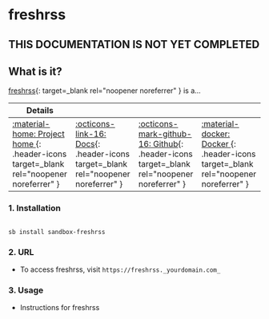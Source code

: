 # freshrss

## THIS DOCUMENTATION IS NOT YET COMPLETED


## What is it?

[freshrss](https://freshrss.org/){: target=_blank rel="noopener noreferrer" } is a...

| Details     |             |             |             |
|-------------|-------------|-------------|-------------|
| [:material-home: Project home ](https://freshrss.url){: .header-icons target=_blank rel="noopener noreferrer" } | [:octicons-link-16: Docs](https://freshrss.docs.url){: .header-icons target=_blank rel="noopener noreferrer" } | [:octicons-mark-github-16: Github](https://github.com/freshrss/freshrss){: .header-icons target=_blank rel="noopener noreferrer" } | [:material-docker: Docker ](https://hub.docker.com/r/freshrss/freshrss){: .header-icons target=_blank rel="noopener noreferrer" }|

### 1. Installation

``` shell

sb install sandbox-freshrss

```

### 2. URL

- To access freshrss, visit `https://freshrss._yourdomain.com_`

### 3. Usage

- Instructions for freshrss
